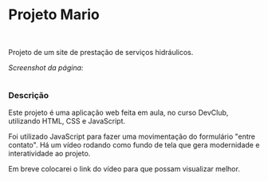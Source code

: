 <h1>Projeto Mario</h1>
<br> 
<p>Projeto de um site de prestação de serviços hidráulicos.</p>

<p><i>Screenshot da página:</i><p>

<img src=""/>

<h3>Descrição</h3>

<p>Este projeto é uma aplicação web feita em aula, no curso DevClub, utilizando HTML, CSS e JavaScript.</p>
<p>Foi utilizado JavaScript para fazer uma movimentação do formulário "entre contato". Há um vídeo rodando como fundo de tela que gera modernidade e interatividade ao projeto.</p>
<p>Em breve colocarei o link do vídeo para que possam visualizar melhor.</p>

  
